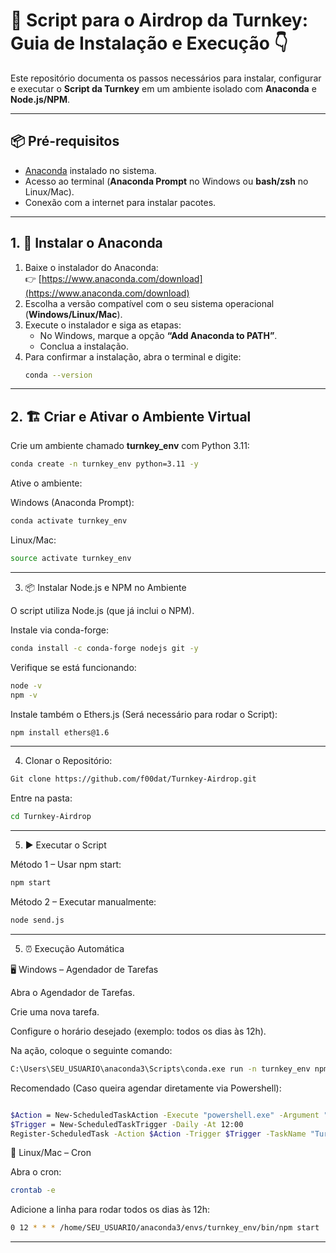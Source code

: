 # 🤖 Script para o Airdrop da Turnkey: Guia de Instalação e Execução 👇

Este repositório documenta os passos necessários para instalar, configurar e executar o **Script da Turnkey** em um ambiente isolado com **Anaconda** e **Node.js/NPM**.

---

## 📦 Pré-requisitos

- [Anaconda](https://www.anaconda.com/download) instalado no sistema.  
- Acesso ao terminal (**Anaconda Prompt** no Windows ou **bash/zsh** no Linux/Mac).  
- Conexão com a internet para instalar pacotes.  

---

## 1. 🔧 Instalar o Anaconda

1. Baixe o instalador do Anaconda:  
   👉 [https://www.anaconda.com/download](https://www.anaconda.com/download)  
2. Escolha a versão compatível com o seu sistema operacional (**Windows/Linux/Mac**).  
3. Execute o instalador e siga as etapas:  
   - No Windows, marque a opção **“Add Anaconda to PATH”**.  
   - Conclua a instalação.  
4. Para confirmar a instalação, abra o terminal e digite:  
   ```bash
   conda --version

---

## 2. 🏗️ Criar e Ativar o Ambiente Virtual

Crie um ambiente chamado **turnkey_env** com Python 3.11:

```bash
conda create -n turnkey_env python=3.11 -y

```

Ative o ambiente:

Windows (Anaconda Prompt):

```bash
conda activate turnkey_env
```

Linux/Mac:

```bash
source activate turnkey_env
```
---

3. 📦 Instalar Node.js e NPM no Ambiente

O script utiliza Node.js (que já inclui o NPM).

Instale via conda-forge:

```bash
conda install -c conda-forge nodejs git -y
```

Verifique se está funcionando:

```bash
node -v
npm -v
```
Instale também o Ethers.js (Será necessário para rodar o Script):

```bash
npm install ethers@1.6
```

---

4. Clonar o Repositório:

```bash
Git clone https://github.com/f00dat/Turnkey-Airdrop.git
```

Entre na pasta:

```bash
cd Turnkey-Airdrop
```

---

5. ▶️ Executar o Script

Método 1 – Usar npm start:

```bash
npm start
```

Método 2 – Executar manualmente:

```bash
node send.js
```

---

5. ⏰ Execução Automática

🖥️ Windows – Agendador de Tarefas

Abra o Agendador de Tarefas.

Crie uma nova tarefa.

Configure o horário desejado (exemplo: todos os dias às 12h).

Na ação, coloque o seguinte comando:

```bash
C:\Users\SEU_USUARIO\anaconda3\Scripts\conda.exe run -n turnkey_env npm start
```

Recomendado (Caso queira agendar diretamente via Powershell):

```bash

$Action = New-ScheduledTaskAction -Execute "powershell.exe" -Argument "-Command `"& 'C:\Users\SEU_USUARIO\anaconda3\Scripts\conda.exe' run -n turnkey_env npm start`""
$Trigger = New-ScheduledTaskTrigger -Daily -At 12:00
Register-ScheduledTask -Action $Action -Trigger $Trigger -TaskName "TurnkeyScript" -Description "Executa o npm start no ambiente turnkey_env todos os dias ao meio-dia"
```

🐧 Linux/Mac – Cron

Abra o cron:

```bash
crontab -e
```

Adicione a linha para rodar todos os dias às 12h:

```bash
0 12 * * * /home/SEU_USUARIO/anaconda3/envs/turnkey_env/bin/npm start
```

---
